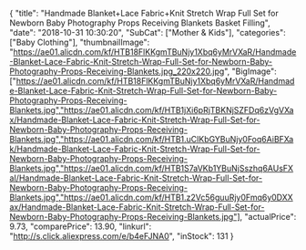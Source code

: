 {
	"title": "Handmade Blanket+Lace Fabric+Knit Stretch Wrap Full Set for Newborn Baby Photography Props Receiving Blankets Basket Filling",
	"date": "2018-10-31 10:30:20",
	"SubCat": ["Mother & Kids"],
	"categories": ["Baby Clothing"],
	"thumbnailImage": "https://ae01.alicdn.com/kf/HTB18FlKKgmTBuNjy1Xbq6yMrVXaR/Handmade-Blanket-Lace-Fabric-Knit-Stretch-Wrap-Full-Set-for-Newborn-Baby-Photography-Props-Receiving-Blankets.jpg_220x220.jpg",
	"BigImage": ["https://ae01.alicdn.com/kf/HTB18FlKKgmTBuNjy1Xbq6yMrVXaR/Handmade-Blanket-Lace-Fabric-Knit-Stretch-Wrap-Full-Set-for-Newborn-Baby-Photography-Props-Receiving-Blankets.jpg","https://ae01.alicdn.com/kf/HTB1jXi6pRjTBKNjSZFDq6zVgVXax/Handmade-Blanket-Lace-Fabric-Knit-Stretch-Wrap-Full-Set-for-Newborn-Baby-Photography-Props-Receiving-Blankets.jpg","https://ae01.alicdn.com/kf/HTB1.uClKbGYBuNjy0Foq6AiBFXak/Handmade-Blanket-Lace-Fabric-Knit-Stretch-Wrap-Full-Set-for-Newborn-Baby-Photography-Props-Receiving-Blankets.jpg","https://ae01.alicdn.com/kf/HTB1S7aVKb1YBuNjSszhq6AUsFXaI/Handmade-Blanket-Lace-Fabric-Knit-Stretch-Wrap-Full-Set-for-Newborn-Baby-Photography-Props-Receiving-Blankets.jpg","https://ae01.alicdn.com/kf/HTB1.z2Vc56guuRjy0Fmq6y0DXXax/Handmade-Blanket-Lace-Fabric-Knit-Stretch-Wrap-Full-Set-for-Newborn-Baby-Photography-Props-Receiving-Blankets.jpg"],
	"actualPrice": 9.73,
	"comparePrice": 13.90,
	"linkurl": "http://s.click.aliexpress.com/e/b4eFJNA0",
	"inStock": 131
}
